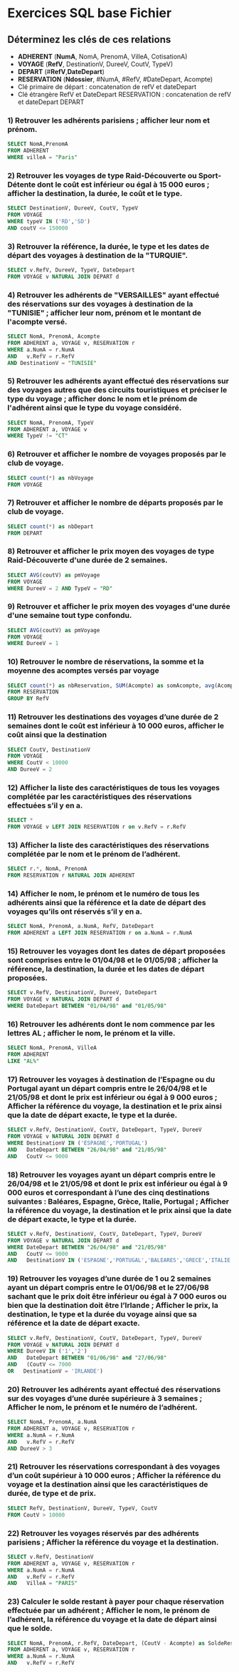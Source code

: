 # Exercices SQL base Fichier
## Déterminez les clés de ces relations 

- **ADHERENT** (__NumA__, NomA, PrenomA, VilleA, CotisationA)
- **VOYAGE** (__RefV__, DestinationV, DureeV, CoutV, TypeV)
- **DEPART** (#__RefV__,__DateDepart__)
- **RESERVATION** (__Ndossier__, #NumA, #RefV, #DateDepart, Acompte)
- Clé primaire de départ : concatenation de refV et dateDepart
- Clé étrangère RefV et DateDepart RESERVATION : concatenation de refV et dateDepart DEPART

### 1) Retrouver les adhérents parisiens ; afficher leur nom et prénom.
```SQL
SELECT NomA,PrenomA
FROM ADHERENT
WHERE villeA = "Paris"
```
### 2) Retrouver les voyages de type Raid-Découverte ou Sport-Détente dont le coût est inférieur ou égal à 15 000 euros ; afficher la destination, la durée, le coût et le type.
```SQL
SELECT DestinationV, DureeV, CoutV, TypeV
FROM VOYAGE
WHERE typeV IN ('RD','SD')
AND coutV <= 150000
```
### 3) Retrouver la référence, la durée, le type et les dates de départ des voyages à destination de la "TURQUIE".
```SQL
SELECT v.RefV, DureeV, TypeV, DateDepart
FROM VOYAGE v NATURAL JOIN DEPART d
```
### 4) Retrouver les adhérents de "VERSAILLES" ayant effectué des réservations sur des voyages à destination de la "TUNISIE" ; afficher leur nom, prénom et le montant de l'acompte versé.
```SQL
SELECT NomA, PrenomA, Acompte
FROM ADHERENT a, VOYAGE v, RESERVATION r
WHERE a.NumA = r.NumA
AND   v.RefV = r.RefV
AND DestinationV = "TUNISIE"
```
### 5) Retrouver les adhérents ayant effectué des réservations sur des voyages autres que des circuits touristiques et préciser le type du voyage ; afficher donc le nom et le prénom de l'adhérent ainsi que le type du voyage considéré.
```SQL
SELECT NomA, PrenomA, TypeV
FROM ADHERENT a, VOYAGE v
WHERE TypeV != "CT"
```
### 6) Retrouver et afficher le nombre de voyages proposés par le club de voyage.
```SQL
SELECT count(*) as nbVoyage
FROM VOYAGE
```
### 7) Retrouver et afficher le nombre de départs proposés par le club de voyage.
```SQL
SELECT count(*) as nbDepart
FROM DEPART
```
### 8) Retrouver et afficher le prix moyen des voyages de type Raid-Découverte d'une durée de 2 semaines.
```SQL
SELECT AVG(coutV) as pmVoyage
FROM VOYAGE
WHERE DureeV = 2 AND TypeV = "RD"
```
### 9) Retrouver et afficher le prix moyen des voyages d'une durée d'une semaine tout type confondu.
```SQL
SELECT AVG(coutV) as pmVoyage
FROM VOYAGE
WHERE DureeV = 1 
```
### 10) Retrouver le nombre de réservations, la somme et la moyenne des acomptes versés par voyage
```SQL
SELECT count(*) as nbReservation, SUM(Acompte) as somAcompte, avg(Acompte)
FROM RESERVATION
GROUP BY RefV
```
### 11) Retrouver les destinations des voyages d’une durée de 2 semaines dont le coût est inférieur à 10 000 euros, afficher le coût ainsi que la destination
```SQL
SELECT CoutV, DestinationV
FROM VOYAGE
WHERE CoutV < 10000
AND DureeV = 2
```
### 12) Afficher la liste des caractéristiques de tous les voyages complétée par les caractéristiques des réservations effectuées s’il y en a.
```SQL
SELECT *
FROM VOYAGE v LEFT JOIN RESERVATION r on v.RefV = r.RefV
```
### 13) Afficher la liste des caractéristiques des réservations complétée par le nom et le prénom de l’adhérent.
```SQL
SELECT r.*, NomA, PrenomA
FROM RESERVATION r NATURAL JOIN ADHERENT
```
### 14) Afficher le nom, le prénom et le numéro de tous les adhérents ainsi que la référence et la date de départ des voyages qu’ils ont réservés s’il y en a.
```SQL
SELECT NomA, PrenomA, a.NumA, RefV, DateDepart
FROM ADHERENT a LEFT JOIN RESERVATION r on a.NumA = r.NumA 
```
### 15) Retrouver les voyages dont les dates de départ proposées sont comprises entre le 01/04/98 et le 01/05/98 ; afficher la référence, la destination, la durée et les dates de départ proposées.
```SQL
SELECT v.RefV, DestinationV, DureeV, DateDepart
FROM VOYAGE v NATURAL JOIN DEPART d
WHERE DateDepart BETWEEN "01/04/98" and "01/05/98"
```
### 16) Retrouver les adhérents dont le nom commence par les lettres AL ; afficher le nom, le prénom et la ville.
```SQL
SELECT NomA, PrenomA, VilleA
FROM ADHERENT
LIKE "AL%"
```
### 17) Retrouver les voyages à destination de l’Espagne ou du Portugal ayant un départ compris entre le 26/04/98 et le 21/05/98 et dont le prix est inférieur ou égal à 9 000 euros ; Afficher la référence du voyage, la destination et le prix ainsi que la date de départ exacte, le type et la durée.
```SQL
SELECT v.RefV, DestinationV, CoutV, DateDepart, TypeV, DureeV
FROM VOYAGE v NATURAL JOIN DEPART d
WHERE DestinationV IN ('ESPAGNE','PORTUGAL')
AND   DateDepart BETWEEN "26/04/98" and "21/05/98"
AND   CoutV <= 9000
```
### 18) Retrouver les voyages ayant un départ compris entre le 26/04/98 et le 21/05/98 et dont le prix est inférieur ou égal à 9 000 euros et correspondant à l’une des cinq destinations suivantes : Baléares, Espagne, Grèce, Italie, Portugal ; Afficher la référence du voyage, la destination et le prix ainsi que la date de départ exacte, le type et la durée.
```SQL
SELECT v.RefV, DestinationV, CoutV, DateDepart, TypeV, DureeV
FROM VOYAGE v NATURAL JOIN DEPART d
WHERE DateDepart BETWEEN "26/04/98" and "21/05/98"
AND   CoutV <= 9000
AND   DestinationV IN ('ESPAGNE','PORTUGAL','BALEARES','GRECE','ITALIE')
```
### 19) Retrouver les voyages d’une durée de 1 ou 2 semaines ayant un départ compris entre le 01/06/98 et le 27/06/98 sachant que le prix doit être inférieur ou égal à 7 000 euros ou bien que la destination doit être l’Irlande ; Afficher le prix, la destination, le type et la durée du voyage ainsi que sa référence et la date de départ exacte.
```SQL
SELECT v.RefV, DestinationV, CoutV, DateDepart, TypeV, DureeV
FROM VOYAGE v NATURAL JOIN DEPART d
WHERE DureeV IN ('1','2')
AND   DateDepart BETWEEN "01/06/98" and "27/06/98"
AND   (CoutV <= 7000
OR   DestinationV = 'IRLANDE')
```
### 20) Retrouver les adhérents ayant effectué des réservations sur des voyages d’une durée supérieure à 3 semaines ; Afficher le nom, le prénom et le numéro de l’adhérent.
```SQL
SELECT NomA, PrenomA, a.NumA
FROM ADHERENT a, VOYAGE v, RESERVATION r
WHERE a.NumA = r.NumA
AND   v.RefV = r.RefV
AND DureeV > 3
```
### 21) Retrouver les réservations correspondant à des voyages d’un coût supérieur à 10 000 euros ; Afficher la référence du voyage et la destination ainsi que les caractéristiques de durée, de type et de prix.
```SQL
SELECT RefV, DestinationV, DureeV, TypeV, CoutV
FROM CoutV > 10000
```
### 22) Retrouver les voyages réservés par des adhérents parisiens ; Afficher la référence du voyage et la destination.
```SQL
SELECT v.RefV, DestinationV
FROM ADHERENT a, VOYAGE v, RESERVATION r
WHERE a.NumA = r.NumA
AND   v.RefV = r.RefV
AND   VilleA = "PARIS"
```
### 23) Calculer le solde restant à payer pour chaque réservation effectuée par un adhérent ; Afficher le nom, le prénom de l’adhérent, la référence du voyage et la date de départ ainsi que le solde.
```SQL
SELECT NomA, PrenomA, r.RefV, DateDepart, (CoutV - Acompte) as SoldeRestant
FROM ADHERENT a, VOYAGE v, RESERVATION r
WHERE a.NumA = r.NumA
AND   v.RefV = r.RefV
```

